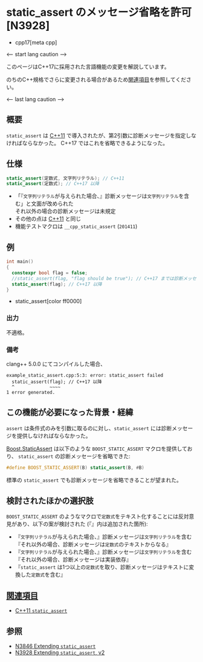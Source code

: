 # static_assert のメッセージ省略を許可 [N3928]
* cpp17[meta cpp]

<-- start lang caution -->

このページはC++17に採用された言語機能の変更を解説しています。

のちのC++規格でさらに変更される場合があるため[関連項目](#relative_page)を参照してください。

<-- last lang caution -->

## 概要
`static_assert` は [C++11](/lang/cpp11/static_assert.md) で導入されたが、第2引数に診断メッセージを指定しなければならなかった。
C++17 ではこれを省略できるようになった。


## 仕様
```cpp
static_assert(定数式, 文字列リテラル); // C++11
static_assert(定数式); // C++17 以降
```

* 「『`文字列リテラル`が与えられた場合、』診断メッセージは`文字列リテラル`を含む」と文面が改められた  
    それ以外の場合の診断メッセージは未規定
* その他の点は [C++11](/lang/cpp11/static_assert.md) と同じ
* 機能テストマクロは `__cpp_static_assert` (`201411`)

## 例
```cpp example
int main()
{
  constexpr bool flag = false;
  //static_assert(flag, "flag should be true"); // C++17 までは診断メッセージを省略できない
  static_assert(flag); // C++17 以降
}
```
* static_assert[color ff0000]

### 出力
不適格。

### 備考
clang++ 5.0.0 にてコンパイルした場合、
```
example_static_assert.cpp:5:3: error: static_assert failed
  static_assert(flag); // C++17 以降
  ^             ~~~~
1 error generated.
```


## この機能が必要になった背景・経緯
`assert` は条件式のみを引数に取るのに対し、`static_assert` には診断メッセージを提供しなければならなかった。

[Boost.StaticAssert](http://www.boost.org/doc/libs/release/doc/html/boost_staticassert.html) は以下のような `BOOST_STATIC_ASSERT` マクロを提供しており、
`static_assert` の診断メッセージを省略できた:
```cpp
#define BOOST_STATIC_ASSERT(B) static_assert(B, #B)
```

標準の `static_assert` でも診断メッセージを省略できることが望まれた。


## 検討されたほかの選択肢
`BOOST_STATIC_ASSERT` のようなマクロで`定数式`をテキスト化することには反対意見があり、以下の案が検討された
(『』内は追加された箇所):

* 『`文字列リテラル`が与えられた場合、』診断メッセージは`文字列リテラル`を含む  
    『それ以外の場合、診断メッセージは`定数式`のテキストからなる』
* 『`文字列リテラル`が与えられた場合、』診断メッセージは`文字列リテラル`を含む  
    『それ以外の場合、診断メッセージは実装依存』
* 『`static_assert` は1つ以上の`定数式`を取り、診断メッセージはテキストに変換した`定数式`を含む』


## <a id="relative-page" href="#relative-page">関連項目</a>
- [C++11 `static_assert`](/lang/cpp11/static_assert.md)


## 参照
- [N3846 Extending `static_assert`](http://www.open-std.org/jtc1/sc22/wg21/docs/papers/2014/n3846.pdf)
- [N3928 Extending `static_assert`, v2](http://www.open-std.org/jtc1/sc22/wg21/docs/papers/2014/n3928.pdf)